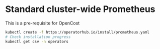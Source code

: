 # Standard cluster-wide Prometheus

This is a pre-requisite for OpenCost

```bash
kubectl create -f https://operatorhub.io/install/prometheus.yaml
# Check installation progress
kubectl get csv -n operators
```